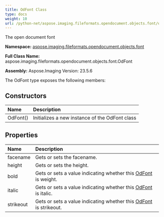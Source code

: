 ```yaml
---
title: OdFont Class
type: docs
weight: 10
url: /python-net/aspose.imaging.fileformats.opendocument.objects.font/odfont/
---
```


The open document font

**Namespace:** [aspose.imaging.fileformats.opendocument.objects.font](/imaging/python-net/aspose.imaging.fileformats.opendocument.objects.font/)

**Full Class Name:** aspose.imaging.fileformats.opendocument.objects.font.OdFont

**Assembly:**  Aspose.Imaging Version: 23.5.6

The OdFont type exposes the following members:
## **Constructors**
|**Name**|**Description**|
| :- | :- |
|OdFont()|Initializes a new instance of the OdFont class|
## **Properties**
|**Name**|**Description**|
| :- | :- |
|facename|Gets or sets the facename.|
|height|Gets or sets the height.|
|bold|Gets or sets a value indicating whether this [OdFont](/imaging/python-net/aspose.imaging.fileformats.opendocument.objects.font/odfont/) is weight.|
|italic|Gets or sets a value indicating whether this [OdFont](/imaging/python-net/aspose.imaging.fileformats.opendocument.objects.font/odfont/) is italic.|
|strikeout|Gets or sets a value indicating whether this [OdFont](/imaging/python-net/aspose.imaging.fileformats.opendocument.objects.font/odfont/) is strikeout.|
